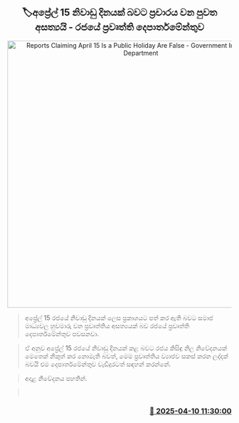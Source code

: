 <p align='center'><b><h2 align='center' title='Reports Claiming April 15 Is a Public Holiday Are False - Government Information Department'>🏷අප්‍රේල් 15 නිවාඩු දිනයක් බවට ප්‍රචාරය වන පුවත අසත්‍යයි -  රජයේ ප්‍රවෘත්ති දෙපාර්තමේන්තුව</h2></b></p>
<p align='center'><img src='https://helakuru.sgp1.cdn.digitaloceanspaces.com/esana/images/lib/gov-info-dept-archived.jpg' width='600' alt='Reports Claiming April 15 Is a Public Holiday Are False - Government Information Department'></p>

> අප්‍රේල් 15 රජයේ නිවාඩු දිනයක් ලෙස ප්‍රකාශයට පත් කර ඇති බවට සමාජ මාධ්‍යවල හුවමාරු වන ප්‍රවෘත්තිය අසත්‍යයක් බව රජයේ ප්‍රවෘත්ති දෙපාර්තමේන්තුව පවසනවා.

> ඒ අනුව අප්‍රේල් 15 රජයේ නිවාඩු දිනයක් කළ බවට රජය කිසිඳු නිල නිවේදනයක් මෙතෙක් නිකුත් කර නොමැති බවත්, මෙම ප්‍රවෘත්තිය ව්‍යාජව සකස් කරන ලද්දක් බවයි එම දෙපාර්තමේන්තුව වැඩිදුරටත් සඳහන් කරන්නේ.

> අදාළ නිවේදනය පහතින්. 

>  



<h3 align='right'><a href='https://www.helakuru.lk/esana/p/109150/'>📅 2025-04-10 11:30:00</a></h3>
